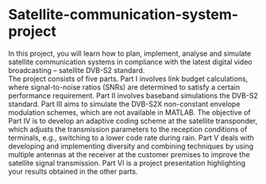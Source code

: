 # Satellite-communication-system-project
In this project, you will learn how to plan, implement, analyse and simulate satellite communication systems 
in compliance with the latest digital video broadcasting – satellite DVB-S2 standard.  
The project consists of five parts. Part I involves link budget calculations, where signal-to-noise ratios (SNRs) 
are determined to satisfy a certain performance requirement. Part II involves baseband simulations the DVB-S2 standard. 
Part III aims to simulate the DVB-S2X non-constant envelope modulation schemes, which are not available in MATLAB. The 
objective of Part IV is to develop an adaptive coding scheme at the satellite transponder, which adjusts the transmission 
parameters to the reception conditions of terminals, e.g., switching to a lower code rate during rain. Part V deals with 
developing and implementing diversity and combining techniques by using multiple antennas at the receiver at the customer 
premises to improve the satellite signal transmission. Part VI is a project presentation highlighting your results obtained 
in the other parts.
